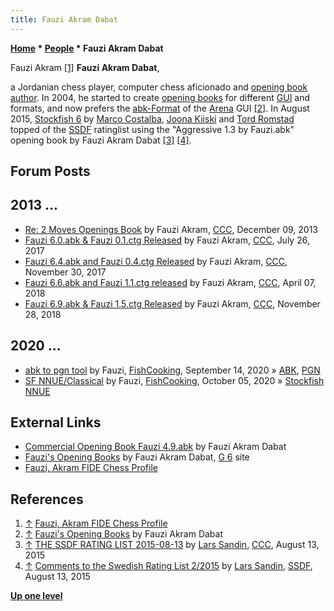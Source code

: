 ```yaml
---
title: Fauzi Akram Dabat
---
```

**[Home](Home "Home") * [People](People "People") * Fauzi Akram Dabat**

[](File:FauziAkram.jpg) Fauzi Akram <a id="cite-note-1" href="#cite-ref-1">[1]</a>
**Fauzi Akram Dabat**,

a Jordanian chess player, computer chess aficionado and [opening book author](Category:Opening_Book_Author "Category:Opening Book Author").
In 2004, he started to create [opening books](Opening_Book "Opening Book") for different [GUI](GUI "GUI") and formats, and now prefers the [abk-Format](ABK "ABK") of the [Arena](Arena "Arena") GUI <a id="cite-note-2" href="#cite-ref-2">[2]</a>.
In August 2015, [Stockfish 6](Stockfish "Stockfish") by [Marco Costalba](Marco_Costalba "Marco Costalba"), [Joona Kiiski](Joona_Kiiski "Joona Kiiski") and [Tord Romstad](Tord_Romstad "Tord Romstad") topped of the [SSDF](SSDF "SSDF") ratinglist using the "Aggressive 1.3 by Fauzi.abk" opening book by Fauzi Akram Dabat <a id="cite-note-3" href="#cite-ref-3">[3]</a> <a id="cite-note-4" href="#cite-ref-4">[4]</a>.

## Forum Posts

## 2013 ...

- [Re: 2 Moves Openings Book](http://www.talkchess.com/forum/viewtopic.php?t=50382&start=9) by Fauzi Akram, [CCC](CCC "CCC"), December 09, 2013
- [Fauzi 6.0.abk & Fauzi 0.1.ctg Released](http://www.talkchess.com/forum3/viewtopic.php?f=6&t=64735) by Fauzi Akram, [CCC](CCC "CCC"), July 26, 2017
- [Fauzi 6.4.abk and Fauzi 0.4.ctg Released](http://www.talkchess.com/forum3/viewtopic.php?f=6&t=65868) by Fauzi Akram, [CCC](CCC "CCC"), November 30, 2017
- [Fauzi 6.6.abk and Fauzi 1.1.ctg released](http://www.talkchess.com/forum3/viewtopic.php?f=6&t=67037) by Fauzi Akram, [CCC](CCC "CCC"), April 07, 2018
- [Fauzi 6.9.abk & Fauzi 1.5.ctg Released](http://www.talkchess.com/forum3/viewtopic.php?f=6&t=69074) by Fauzi Akram, [CCC](CCC "CCC"), November 28, 2018

## 2020 ...

- [abk to pgn tool](https://groups.google.com/d/msg/fishcooking/2PQ3_bl_tvg/gknge6qzBAAJ) by Fauzi, [FishCooking](Computer_Chess_Forums "Computer Chess Forums"), September 14, 2020 » [ABK](ABK "ABK"), [PGN](Portable_Game_Notation "Portable Game Notation")
- [SF NNUE/Classical](https://groups.google.com/d/msg/fishcooking/yjh1YOxy7nw/rJA6u1ODAAAJ) by Fauzi, [FishCooking](Computer_Chess_Forums "Computer Chess Forums"), October 05, 2020 » [Stockfish NNUE](Stockfish_NNUE "Stockfish NNUE")

## External Links

- [Commercial Opening Book Fauzi 4.9.abk](https://gumroad.com/l/OnIE) by Fauzi Akram Dabat
- [Fauzi's Opening Books](http://www.g-sei.org/wp-content/Users/Fauzi/fauzi.html) by Fauzi Akram Dabat, [G 6](G_6 "G 6") site
- [Fauzi, Akram FIDE Chess Profile](http://ratings.fide.com/card.phtml?event=8102651)

## References

1. <a id="cite-ref-1" href="#cite-note-1">↑</a> [Fauzi, Akram FIDE Chess Profile](http://ratings.fide.com/card.phtml?event=8102651)
1. <a id="cite-ref-2" href="#cite-note-2">↑</a> [Fauzi's Opening Books](http://www.g-sei.org/wp-content/Users/Fauzi/fauzi.html) by Fauzi Akram Dabat
1. <a id="cite-ref-3" href="#cite-note-3">↑</a> [THE SSDF RATING LIST 2015-08-13](http://www.talkchess.com/forum/viewtopic.php?t=57260) by [Lars Sandin](index.php?title=Lars_Sandin&action=edit&redlink=1 "Lars Sandin (page does not exist)"), [CCC](CCC "CCC"), August 13, 2015
1. <a id="cite-ref-4" href="#cite-note-4">↑</a> [Comments to the Swedish Rating List 2/2015](http://ssdf.bosjo.net/comment.htm) by [Lars Sandin](index.php?title=Lars_Sandin&action=edit&redlink=1 "Lars Sandin (page does not exist)"), [SSDF](SSDF "SSDF"), August 13, 2015

**[Up one level](People "People")**

